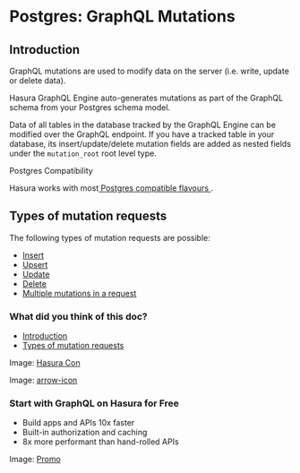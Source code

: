 # Postgres: GraphQL Mutations

## Introduction​

GraphQL mutations are used to modify data on the server (i.e. write, update or delete data).

Hasura GraphQL Engine auto-generates mutations as part of the GraphQL schema from your Postgres schema model.

Data of all tables in the database tracked by the GraphQL Engine can be modified over the GraphQL endpoint. If you have
a tracked table in your database, its insert/update/delete mutation fields are added as nested fields under the `mutation_root` root level type.

Postgres Compatibility

Hasura works with most[ Postgres compatible flavours ](https://hasura.io/docs/latest/databases/postgres/index/#postgres-compatible-flavors).

## Types of mutation requests​

The following types of mutation requests are possible:

- [ Insert ](https://hasura.io/docs/latest/mutations/postgres/insert/)
- [ Upsert ](https://hasura.io/docs/latest/mutations/postgres/upsert/)
- [ Update ](https://hasura.io/docs/latest/mutations/postgres/update/)
- [ Delete ](https://hasura.io/docs/latest/mutations/postgres/delete/)
- [ Multiple mutations in a request ](https://hasura.io/docs/latest/mutations/postgres/multiple-mutations/)


### What did you think of this doc?

- [ Introduction ](https://hasura.io/docs/latest/mutations/postgres/index/#introduction)
- [ Types of mutation requests ](https://hasura.io/docs/latest/mutations/postgres/index/#types-of-mutation-requests)


Image: [ Hasura Con ](https://res.cloudinary.com/dh8fp23nd/image/upload/v1686154570/hasura-con-2023/has-con-light-date_r2a2ud.png)

Image: [ arrow-icon ](https://res.cloudinary.com/dh8fp23nd/image/upload/v1683723549/main-web/chevron-right_ldbi7d.png)

### Start with GraphQL on Hasura for Free

- Build apps and APIs 10x faster
- Built-in authorization and caching
- 8x more performant than hand-rolled APIs


Image: [ Promo ](https://hasura.io/docs/assets/images/hasura-free-ff60e409244e0ea12b5a3045d1a9096b.png)